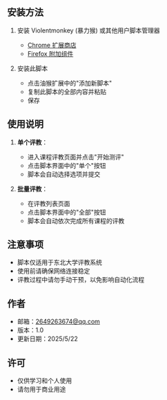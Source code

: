 ## 安装方法

1. 安装 Violentmonkey (暴力猴) 或其他用户脚本管理器
   - [Chrome 扩展商店](https://chrome.google.com/webstore/detail/violentmonkey/jinjaccalgkegednnccohejagnlnfdag)
   - [Firefox 附加组件](https://addons.mozilla.org/firefox/addon/violentmonkey/)
   
2. 安装此脚本
   - 点击油猴扩展中的"添加新脚本"
   - 复制此脚本的全部内容并粘贴
   - 保存

## 使用说明

1. **单个评教**：
   - 进入课程评教页面并点击"开始测评"
   - 点击脚本界面中的"单个"按钮
   - 脚本会自动选择选项并提交

2. **批量评教**：
   - 在评教列表页面
   - 点击脚本界面中的"全部"按钮
   - 脚本会自动依次完成所有课程的评教

## 注意事项

- 脚本仅适用于东北大学评教系统
- 使用前请确保网络连接稳定
- 评教过程中请勿手动干预，以免影响自动化流程

## 作者

- 邮箱：2649263674@qq.com
- 版本：1.0
- 更新日期：2025/5/22

## 许可

- 仅供学习和个人使用
- 请勿用于商业用途